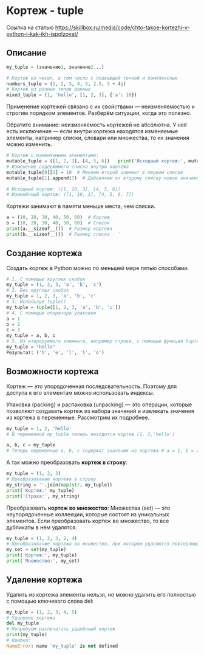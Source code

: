 # Кортеж - tuple
Ссылка на статью
https://skillbox.ru/media/code/chto-takoe-kortezhi-v-python-i-kak-ikh-ispolzovat/

## Описание

```python
my_tuple = (значение1, значение2...)

# Кортеж из чисел, в том числе с плавающей точкой и комплексных 
numbers_tuple = (1, 2, 3, 4, 5, 2.5, 3 + 4j)
# Кортеж из разных типов данных 
mixed_tuple = (1, 'hello', [1, 2, 3], {'a': 10})
```
Применение кортежей связано с их свойствами — неизменяемостью и строгим порядком элементов. Разберём ситуации, когда это полезно.

Обратите внимание: неизменяемость кортежей не абсолютна. У неё есть исключение — если внутри кортежа находятся изменяемые элементы, например списки, словари или множества, то их значения можно изменить.

```python
# Кортеж с изменяемыми элементами: 
mutable_tuple = ([1, 2, 3], [4, 5, 6])   print('Исходный кортеж:', mutable_tuple)  
# Изменение содержимого списка внутри кортежа 
mutable_tuple[0][1] = 10  # Меняем второй элемент в первом списке 
mutable_tuple[1].append(7)  # Добавляем ко второму списку новое значение

# Исходный кортеж: ([1, 10, 3], [4, 5, 6]) 
# Изменённый кортеж: ([1, 10, 3], [4, 5, 6, 7])   
```

Кортежи занимают в памяти меньше места, чем списки.

```python
a = (10, 20, 30, 40, 50, 60)  # Кортеж 
b = [10, 20, 30, 40, 50, 60]  # Список  
print(a.__sizeof__())  # Размер кортежа 
print(b.__sizeof__())  # Размер списка   `
```

## Создание кортежа

Создать кортеж в Python можно по меньшей мере пятью способами.

```python
# 1. С помощью круглых скобок
my_tuple = (1, 2, 3, 'a', 'b', 'c')
# 2. Без круглых скобок
my_tuple = 1, 2, 3, 'a', 'b', 'c'
# 3. Используя tuple()
my_tuple = tuple([1, 2, 3, 'a', 'b', 'c'])
# 4. С помощью оператора упаковки
a = 1
b = 2
c = 3
my_tuple = a, b, c
# 5. Из итерируемого элемента, например строки, с помощью функции tuple()
my_tuple = "hello"
Результат: ('h', 'e', 'l', 'l', 'o')
```

## Возможности кортежа

Кортеж — это упорядоченная последовательность. Поэтому для доступа к его элементам можно использовать индексы.

Упаковка (packing) и распаковка (unpacking) — это операции, которые позволяют создавать кортеж из набора значений и извлекать значения из кортежа в переменные. Рассмотрим их подробнее.

```python
my_tuple = 1, 2, 'hello'
# В переменной my_tuple теперь находится кортеж (1, 2,'hello')  

a, b, c = my_tuple 
# Теперь переменные a, b, c содержат значения из кортежа # a = 1, b = 2, c = 'hello'   
```

А так можно преобразовать **кортеж в строку**:
```python
my_tuple = (1, 2, 3)  
# Преобразование кортежа в строку 
my_string = ''.join(map(str, my_tuple))   
print('Кортеж:' my_tuple) 
print('Строка:', my_string)
```

Преобразовать **кортеж во множество**:
Множества (set) — это неупорядоченные коллекции, которые состоят из уникальных элементов. Если преобразовать кортеж во множество, то все дубликаты в нём удалятся.
```python
my_tuple = (1, 2, 3, 2, 4)  
# Преобразование кортежа во множество, при котором удаляются повторяющиеся элементы 
my_set = set(my_tuple)   
print('Кортеж:', my_tuple) 
print('Множество:', my_set)
```
## Удаление кортежа
Удалять из кортежа элементы нельзя, но можно удалить его полностью с помощью ключевого слова del:

```python
my_tuple = (1, 2, 3, 4, 5)  
# Удаление кортежа 
del my_tuple 
# Попробуем распечатать удалённый кортеж 
print(my_tuple)   
# Ошибка:
NameError: name 'my_tuple' is not defined
```